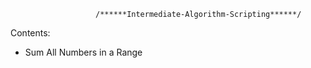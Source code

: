                        /******Intermediate-Algorithm-Scripting******/

Contents:

* Sum All Numbers in a Range